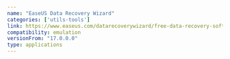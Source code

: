 ```yaml
---
name: "EaseUS Data Recovery Wizard"
categories: ['utils-tools']
link: https://www.easeus.com/datarecoverywizard/free-data-recovery-software.htm
compatibility: emulation
versionFrom: "17.0.0.0"
type: applications
---
```



